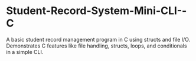 # Student-Record-System-Mini-CLI--C
A basic student record management program in C using structs and file I/O. Demonstrates C features like file handling, structs, loops, and conditionals in a simple CLI.
